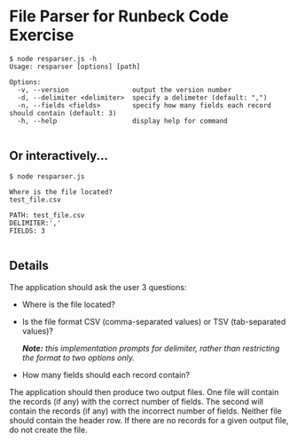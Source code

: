 # File Parser for Runbeck Code Exercise

```
$ node resparser.js -h
Usage: resparser [options] [path]

Options:
  -v, --version                output the version number
  -d, --delimiter <delimiter>  specify a delimeter (default: ",")
  -n, --fields <fields>        specify how many fields each record should contain (default: 3)
  -h, --help                   display help for command


```

## Or interactively...

```
$ node resparser.js

Where is the file located?
test_file.csv

PATH: test_file.csv
DELIMITER:','
FIELDS: 3


```

##  Details

The application should ask the user 3 questions:

- Where is the file located?

- Is the file format CSV (comma-separated values) or TSV (tab-separated values)?

  ___Note:__ this implementation prompts for delimiter, rather than restricting the format to two options only._

- How many fields should each record contain?

The application should then produce two output files. One file will contain the records (if any) with the correct number of fields. The second will contain the records (if any) with the incorrect number of fields. Neither file should contain the header row. If there are no records for a given output file, do not create the file.
